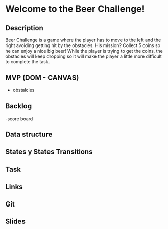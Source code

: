 # Welcome to the Beer Challenge!

## Description

Beer Challenge is a game where the player has to move to the left and the right avoiding getting hit by the obstacles. His mission? Collect 5 coins so he can enjoy a nice big beer! 
While the player is trying to get the coins, the obstacles will keep dropping so it will make the player a little more difficult to complete the task.

## MVP (DOM - CANVAS)
- obstalcles
## Backlog
-score board

## Data structure

## States y States Transitions

## Task

## Links

## Git

## Slides